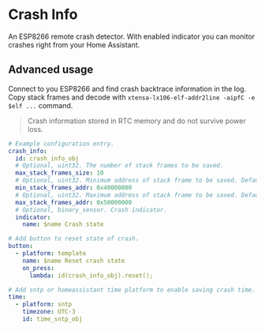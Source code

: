 # Crash Info

An ESP8266 remote crash detector.
With enabled indicator you can monitor crashes right from your Home Assistant.

## Advanced usage
Connect to you ESP8266 and find crash backtrace information in the log.
Copy stack frames and decode with `xtensa-lx106-elf-addr2line -aipfC -e $elf ...` command.

> Crash information stored in RTC memory and do not survive power loss.

```yaml
# Example configuration entry.
crash_info:
  id: crash_info_obj
  # Optional, uint32. The number of stack frames to be saved.
  max_stack_frames_size: 10
  # Optional, uint32. Minimum address of stack frame to be saved. Default: 0x40000000
  min_stack_frames_addr: 0x40000000
  # Optional, uint32. Maximum address of stack frame to be saved. Default: 0x50000000
  max_stack_frames_addr: 0x50000000
  # Optional, binary_sensor. Crash indicator.
  indicator:
    name: $name Crash state

# Add button to reset state of crash.
button:
  - platform: template
    name: $name Reset crash state
    on_press:
      lambda: id(crash_info_obj).reset();

# Add sntp or homeassistant time platform to enable saving crash time.
time:
  - platform: sntp
    timezone: UTC-3
    id: time_sntp_obj

```
